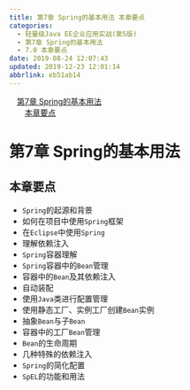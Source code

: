 ```yaml
---
title: 第7章 Spring的基本用法 本章要点
categories: 
  - 轻量级Java EE企业应用实战(第5版)
  - 第7章 Spring的基本用法
  - 7.0 本章要点
date: 2019-08-24 12:07:43
updated: 2019-12-23 12:01:14
abbrlink: eb51ab14
---
```

<div id='my_toc'><a href="/JavaReadingNotes/eb51ab14/#第7章-Spring的基本用法" class="header_1">第7章 Spring的基本用法</a>&nbsp;<br><a href="/JavaReadingNotes/eb51ab14/#本章要点" class="header_2">本章要点</a>&nbsp;<br></div>
<style>.header_1{margin-left: 1em;}.header_2{margin-left: 2em;}.header_3{margin-left: 3em;}.header_4{margin-left: 4em;}.header_5{margin-left: 5em;}.header_6{margin-left: 6em;}</style>
<!--more-->
<script>if (navigator.platform.search('arm')==-1){document.getElementById('my_toc').style.display = 'none';}var e,p = document.getElementsByTagName('p');while (p.length>0) {e = p[0];e.parentElement.removeChild(e);}</script>

<!--end-->
<!--SSTStart-->
# 第7章 Spring的基本用法 #
## 本章要点 ##
- `Spring`的起源和背景
- 如何在项目中使用`Spring`框架
- 在`Eclipse`中使用`Spring`
- 理解依赖注入
- `Spring`容器理解
-  `Spring`容器中的`Bean`管理
- 容器中的`Bean`及其依赖注入
- 自动装配
- 使用`Java`类进行配置管理
- 使用静态工厂、实例工厂创建`Bean`实例
- 抽象`Bean`与子`Bean`
- 容器中的工厂`Bean`管理
- `Bean`的生命周期
- 几种特殊的依赖注入
- `Spring`的简化配置
- `SpEL`的功能和用法
<!--SSTStop-->


